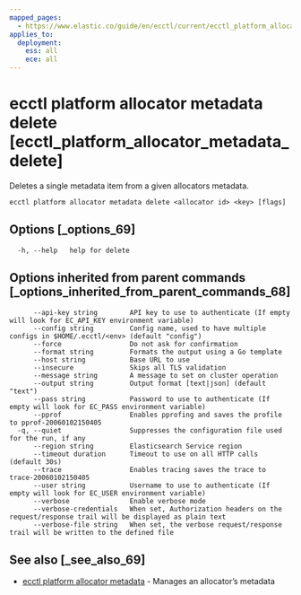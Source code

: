 ```yaml
---
mapped_pages:
  - https://www.elastic.co/guide/en/ecctl/current/ecctl_platform_allocator_metadata_delete.html
applies_to:
  deployment:
    ess: all
    ece: all
---
```


# ecctl platform allocator metadata delete [ecctl_platform_allocator_metadata_delete]

Deletes a single metadata item from a given allocators metadata.

```
ecctl platform allocator metadata delete <allocator id> <key> [flags]
```


## Options [_options_69]

```
  -h, --help   help for delete
```


## Options inherited from parent commands [_options_inherited_from_parent_commands_68]

```
      --api-key string        API key to use to authenticate (If empty will look for EC_API_KEY environment variable)
      --config string         Config name, used to have multiple configs in $HOME/.ecctl/<env> (default "config")
      --force                 Do not ask for confirmation
      --format string         Formats the output using a Go template
      --host string           Base URL to use
      --insecure              Skips all TLS validation
      --message string        A message to set on cluster operation
      --output string         Output format [text|json] (default "text")
      --pass string           Password to use to authenticate (If empty will look for EC_PASS environment variable)
      --pprof                 Enables pprofing and saves the profile to pprof-20060102150405
  -q, --quiet                 Suppresses the configuration file used for the run, if any
      --region string         Elasticsearch Service region
      --timeout duration      Timeout to use on all HTTP calls (default 30s)
      --trace                 Enables tracing saves the trace to trace-20060102150405
      --user string           Username to use to authenticate (If empty will look for EC_USER environment variable)
      --verbose               Enable verbose mode
      --verbose-credentials   When set, Authorization headers on the request/response trail will be displayed as plain text
      --verbose-file string   When set, the verbose request/response trail will be written to the defined file
```


## See also [_see_also_69]

* [ecctl platform allocator metadata](/reference/ecctl_platform_allocator_metadata.md)	 - Manages an allocator’s metadata

